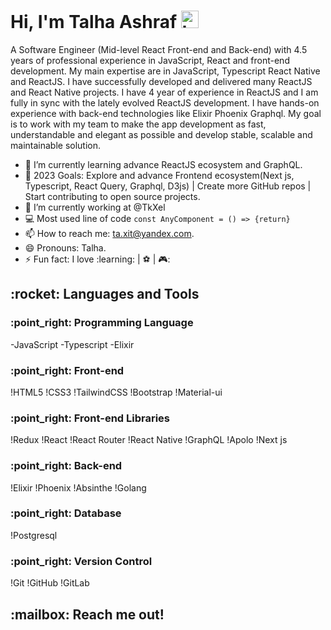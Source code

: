 <h1>Hi, I'm Talha Ashraf <img src="https://user-images.githubusercontent.com/1303154/88677602-1635ba80-d120-11ea-84d8-d263ba5fc3c0.gif" width="28px" alt="hi"></h1>

A Software Engineer (Mid-level React Front-end and Back-end) with 4.5 years of professional experience in JavaScript, React and front-end development. My main expertise are in JavaScript, Typescript  React Native and ReactJS. I have successfully developed and delivered many  ReactJS and React Native projects. I have 4 year of experience in ReactJS and I am fully in sync with the lately evolved ReactJS development. I have hands-on experience with back-end technologies like Elixir Phoenix Graphql. My goal is to work with my team to make the app development as fast, understandable and elegant as possible and develop stable, scalable and maintainable solution.

- 🌱 I’m currently learning advance ReactJS ecosystem and GraphQL.
- :goal_net:	2023 Goals: Explore and advance Frontend ecosystem(Next js, Typescript, React Query, Graphql, D3js) | Create more GitHub repos | Start contributing to open source projects.
- 🔭 I’m currently working at @TkXel
- :computer: Most used line of code `const AnyComponent = () => {return}`
- 📫 How to reach me: ta.xit@yandex.com.
- 😄 Pronouns: Talha.
- ⚡ Fun fact: I love  :learning:	| :soccer: | 🎮:	



<h2>:rocket: Languages and Tools</h2>

<h3>:point_right:  Programming Language</h3>

-JavaScript 
-Typescript 
-Elixir 

<h3>:point_right:  Front-end</h3>

!HTML5 !CSS3 !TailwindCSS !Bootstrap !Material-ui 

<h3>:point_right:  Front-end Libraries</h3>

!Redux !React !React Router !React Native !GraphQL !Apolo !Next js

<h3>:point_right:  Back-end</h3>

!Elixir !Phoenix !Absinthe !Golang

<h3>:point_right:  Database</h3>

!Postgresql

<h3>:point_right:  Version Control</h3>

!Git !GitHub !GitLab

<h2>:mailbox: Reach me out!</h2>


